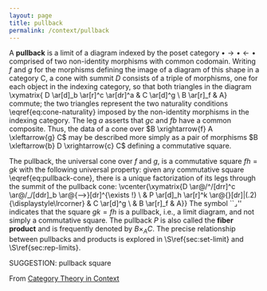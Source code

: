 ```yaml
---
layout: page
title: pullback
permalink: /context/pullback
---
```

 A **pullback** is a limit of a diagram indexed by the poset category $\bullet \to \bullet \leftarrow \bullet$ comprised of two non-identity morphisms with common codomain. Writing $f$ and $g$ for the morphisms defining the image of a diagram of this shape in a category $\mathsf{C}$, a cone with summit $D$ consists of a triple of morphisms, one for each object in the indexing category, so that both triangles in the diagram
 \xymatrix{ D \ar[d]_b \ar[r]^c \ar[dr]^a & C \ar[d]^g \\ B \ar[r]_f  & A}  commute; the two triangles  represent the two naturality conditions \eqref{eq:cone-naturality} imposed by the non-identity morphisms in the indexing category. The leg $a$ asserts that $gc$ and $fb$ have a common composite. Thus, the data of a cone over $B \xrightarrow{f} A \xleftarrow{g} C$ may be described more simply as a pair of morphisms $B \xleftarrow{b} D \xrightarrow{c} C$ defining a commutative square.

The pullback, the universal cone over $f$ and $g$, is a commutative square $fh=gk$ with the following universal property: given any commutative square \eqref{eq:pullback-cone}, there is a unique factorization of its legs through the summit of the pullback cone:
 \vcenter{\xymatrix{D \ar@/^/[drr]^c \ar@/_/[ddr]_b \ar@{-->}[dr]^{\exists !} \\ & P \ar[d]_h \ar[r]^k \ar@{}[dr]|(.2){\displaystyle\lrcorner} & C \ar[d]^g \\ & B \ar[r]_f & A}} The symbol ``$\lrcorner$'' indicates that the square $gk = fh$ is a pullback, i.e., a limit diagram, and not simply a commutative square. The pullback $P$ is also called the **fiber product** and is frequently denoted by $B \times_A C$. The precise relationship between pullbacks and products is explored in \S\ref{sec:set-limit} and \S\ref{sec:rep-limits}.


SUGGESTION: pullback square

From [Category Theory in Context](https://mathgloss.github.io/MathGloss/context.html)